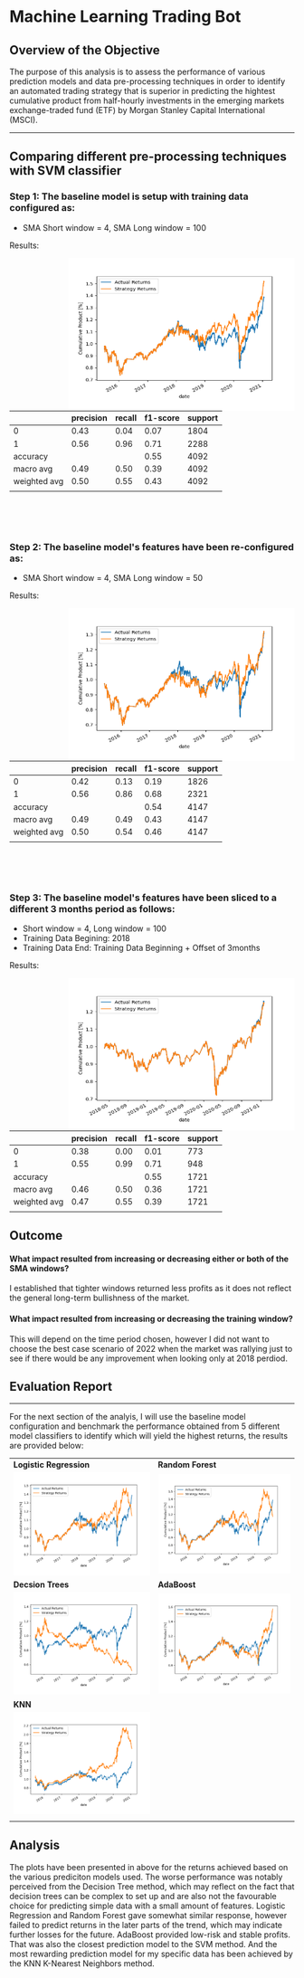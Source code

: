 # Machine Learning Trading Bot
## **Overview of the Objective**
The purpose of this analysis is to assess the performance of various prediction models and data pre-processing techniques in order to identify an automated trading strategy that is superior in predicting the hightest cumulative product from half-hourly investments in the emerging markets exchange-traded fund (ETF) by Morgan Stanley Capital International (MSCI).
****


## **Comparing different pre-processing techniques with SVM classifier**


### Step 1: The baseline model is setup with training data configured as:
* SMA Short window = 4, SMA Long window = 100

Results:

<img align="right" width="400" height="270" src="Plots/baseline_svm_4x100_plot.png">


|  | precision | recall  | f1-score | support |
| -   | -  | -   | -  | -       | 
| 0 | 0.43 | 0.04 | 0.07 | 1804 | 
| 1 | 0.56 | 0.96 | 0.71 | 2288 | 
| accuracy | |  | 0.55 | 4092 |  |
| macro avg | 0.49 | 0.50 | 0.39 | 4092 | 
| weighted avg | 0.50 | 0.55 | 0.43 | 4092 | 
|  |  |  |  |  | 

<br>
<br>
<br>

### Step 2: The baseline model's features have been re-configured as:
* SMA Short window = 4, SMA Long window = 50

Results:

<img align="right" width="400" height="270" src="Plots/baseline_svm_4x50_plot.png">


|  | precision | recall  | f1-score | support |
| -   | -  | -   | -  | -       |
| 0 | 0.42 | 0.13 | 0.19 | 1826 | 
| 1 | 0.56 | 0.86 | 0.68 | 2321 | 
| accuracy | |  | 0.54 | 4147 |
| macro avg | 0.49 | 0.49 | 0.43 | 4147 |
| weighted avg | 0.50 | 0.54 | 0.46 | 4147 |
|  |  |  |  |  | 

<br>
<br>
<br>

### Step 3: The baseline model's features have been sliced to a different 3 months period as follows:
* Short window = 4, Long window = 100
* Training Data Begining: 2018
* Training Data End: Training Data Beginning + Offset of 3months

Results:

<img align="right" width="400" height="270" src="Plots/baseline_svm_2018_plot.png">


|  | precision | recall  | f1-score | support |
| -   | -  | -   | -  | -       |
| 0 | 0.38 | 0.00 | 0.01 | 773 | 
| 1 | 0.55 | 0.99 | 0.71 | 948 | 
| accuracy | |  | 0.55 | 1721 |
| macro avg | 0.46 | 0.50 | 0.36 | 1721 |
| weighted avg | 0.47 | 0.55 | 0.39 | 1721 |
|  |  |  |  |  | 



## **Outcome**

#### **What impact resulted from increasing or decreasing either or both of the SMA windows?**

I established that tighter windows returned less profits as it does not reflect the general long-term bullishness of the market.

#### **What impact resulted from increasing or decreasing the training window?**
This will depend on the time period chosen, however I did not want to choose the best case scenario of 2022 when the market was rallying just to see if there would be any improvement when looking only at 2018 perdiod.



## **Evaluation Report**
-----

For the next section of the analyis, I will use the baseline model configuration and benchmark the performance obtained from 5 different model classifiers to identify which will yield the highest returns, the results are provided below:

|  | | 
| -   | -  | 
| **Logistic Regression** | **Random Forest** | 
| ![LogisticRegression_plot](Plots/Actual_vs_LogisticRegression_plot.png) | ![RandomForest_plot](Plots/Actual_vs_RandomForest_plot.png)|
|  **Decsion Trees**| **AdaBoost** |  
| ![DecisionTree_plot](Plots/Actual_vs_DecisionTree_plot.png)  | ![AdaBoost_plot](Plots/Actual_vs_AdaBoost_plot.png) |
| **KNN** |  | 
| ![KNN_plot](Plots/Actual_vs_KNN_plot.png) | | 
|  |  |

## Analysis
The plots have been presented in above for the returns achieved based on the various prediciton models used. The worse performance was notably perceived from the Decision Tree method, which may reflect on the fact that decision trees can be complex to set up and are also not the favourable choice for predicting simple data with a small amount of features. Logistic Regression and Random Forest gave somewhat similar response, however failed to predict returns in the later parts of the trend, which may indicate further losses for the future. AdaBoost provided low-risk and stable profits. That was also the closest prediction model to the SVM method. And the most rewarding prediction model for my specific data has been achieved by the KNN K-Nearest Neighbors method.

